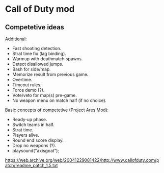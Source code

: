 # Call of Duty mod


## Competetive ideas

Additional:

- Fast shooting detection.
- Strat time fix (lag binding).
- Warmup with deathmatch spawns.
- Detect disallowed jumps.
- Bash for side/map.
- Memorize result from previous game.
- Overtime.
- Timeout rules.
- Force demo (?).
- Vote/veto for map(s) pre-game.
- No weapon menu on match half (if no choice).

Basic concepts of competetive (Project Ares Mod):

- Ready-up phase.
- Switch teams in half.
- Strat time.
- Players alive.
- Round end score display.
- Drop no weapons (?).
- playsound("axisgoat");

https://web.archive.org/web/20041229081422/http://www.callofduty.com/patch/readme_patch_1.5.txt
